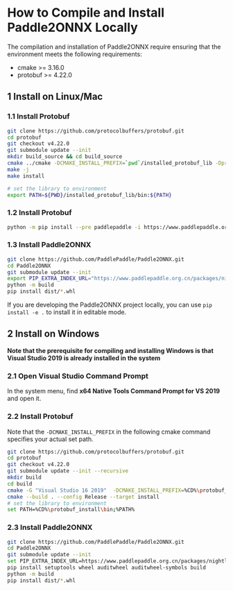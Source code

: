 # How to Compile and Install Paddle2ONNX Locally

The compilation and installation of Paddle2ONNX require ensuring that the environment meets the following requirements:

- cmake >= 3.16.0
- protobuf >= 4.22.0

## 1 Install on Linux/Mac

### 1.1 Install Protobuf

```bash
git clone https://github.com/protocolbuffers/protobuf.git
cd protobuf
git checkout v4.22.0
git submodule update --init
mkdir build_source && cd build_source
cmake ../cmake -DCMAKE_INSTALL_PREFIX=`pwd`/installed_protobuf_lib -Dprotobuf_BUILD_SHARED_LIBS=OFF -DCMAKE_POSITION_INDEPENDENT_CODE=ON -Dprotobuf_BUILD_TESTS=OFF -DCMAKE_BUILD_TYPE=Release -DCMAKE_CXX_STANDARD=14
make -j
make install

# set the library to environment
export PATH=${PWD}/installed_protobuf_lib/bin:${PATH}
```

### 1.2 Install Protobuf

```bash
python -m pip install --pre paddlepaddle -i https://www.paddlepaddle.org.cn/packages/nightly/cpu/
```

### 1.3 Install Paddle2ONNX

```bash
git clone https://github.com/PaddlePaddle/Paddle2ONNX.git
cd Paddle2ONNX
git submodule update --init
export PIP_EXTRA_INDEX_URL="https://www.paddlepaddle.org.cn/packages/nightly/cpu/"
python -m build
pip install dist/*.whl
```

If you are developing the Paddle2ONNX project locally, you can use `pip install -e .` to install it in editable mode.

## 2 Install on Windows

**Note that the prerequisite for compiling and installing Windows is that Visual Studio 2019 is already installed in the system**

### 2.1 Open Visual Studio Command Prompt

In the system menu, find **x64 Native Tools Command Prompt for VS 2019** and open it.

### 2.2 Install Protobuf

Note that the `-DCMAKE_INSTALL_PREFIX` in the following cmake command specifies your actual set path.

```bash
git clone https://github.com/protocolbuffers/protobuf.git
cd protobuf
git checkout v4.22.0
git submodule update --init --recursive
mkdir build
cd build
cmake -G "Visual Studio 16 2019"  -DCMAKE_INSTALL_PREFIX=%CD%\protobuf_install -Dprotobuf_MSVC_STATIC_RUNTIME=OFF -Dprotobuf_BUILD_SHARED_LIBS=OFF -Dprotobuf_BUILD_TESTS=OFF -Dprotobuf_BUILD_EXAMPLES=OFF ..
cmake --build . --config Release --target install
# set the library to environment
set PATH=%CD%\protobuf_install\bin;%PATH%
```

### 2.3 Install Paddle2ONNX

```bash
git clone https://github.com/PaddlePaddle/Paddle2ONNX.git
cd Paddle2ONNX
git submodule update --init
set PIP_EXTRA_INDEX_URL=https://www.paddlepaddle.org.cn/packages/nightly/cpu/
pip install setuptools wheel auditwheel auditwheel-symbols build
python -m build
pip install dist/*.whl
```
